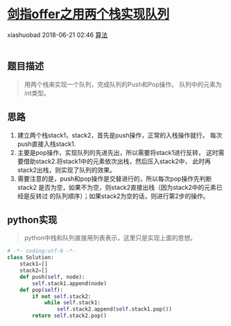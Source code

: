 <div class="blog-article">
    <h1><a href="p.html?p=算法/5剑指offer之用两个栈实现队列" class="title">剑指offer之用两个栈实现队列</a></h1>
    <span class="author">xiashuobad</span>
    <span class="time">2018-06-21 02:46</span>
    <span><a href="tags.html?t=算法" class="tag">算法</a></span>
    </div>
<br/>

## 题目描述 ##
> 用两个栈来实现一个队列，完成队列的Push和Pop操作。 队列中的元素为int类型。
## 思路 ##
1. 建立两个栈stack1，stack2，首先是push操作，正常的入栈操作就行，
每次push直接入栈stack1.
2. 主要是pop操作，实现队列的先进先出，所以需要将stack1进行反转，
这时需要借助stack2.将stack1中的元素依次出栈，然后压入stack2中，
此时再stack2出栈，则实现了队列的效果。
3. 需要注意的是，push和pop操作是交替进行的，所以每次pop操作先判断stack2
是否为空，如果不为空，则stack2直接出栈（因为stack2中的元素已经是反转过
的队列顺序）；如果stack2为空的话，则进行第2步的操作。

## python实现 ##
> python中栈和队列直接用列表表示，这里只是实现上面的思想。

```python
# -*- coding:utf-8 -*-
class Solution:
    stack1=[]
    stack2=[]
    def push(self, node):
        self.stack1.append(node)
    def pop(self):
        if not self.stack2:
            while self.stack1:
                self.stack2.append(self.stack1.pop())
        return self.stack2.pop()
```